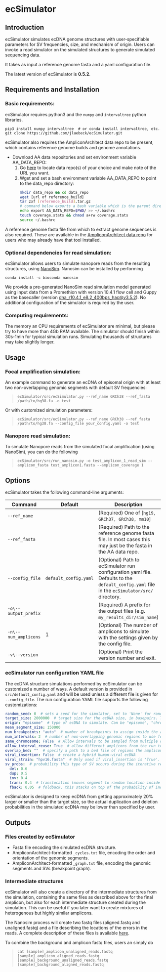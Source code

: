 # ecSimulator

## Introduction
ecSimulator simulates ecDNA genome structures with user-specifiable parameters for SV frequencies, size, and mechanism
of origin. Users can invoke a read simulator on the simulated structures to generate simulated sequencing data.

It takes as input a reference genome fasta and a yaml configuration file.

The latest version of ecSimulator is **0.5.2**.

## Requirements and Installation
### Basic requirements:
ecSimulator requires python3 and the `numpy` and `intervaltree` python libraries.

```shell
pip3 install numpy intervaltree  # or conda install intervaltree, etc.
git clone https://github.com/jluebeck/ecSimulator.git
```

ecSimulator also requires the AmpliconArchitect data repo to be present, which contains reference genome builds and genome annotations. 

- Download AA data repositories and set environment variable AA_DATA_REPO:
  1. Go [here](https://datasets.genepattern.org/?prefix=data/module_support_files/AmpliconArchitect/) to locate data repo(s) of your choice and make note of the URL you want.
  2. Wget and set a bash environment variable AA_DATA_REPO to point to the data_repo directory:
      ```bash
      mkdir data_repo && cd data_repo
      wget [url of reference_build]
      tar zxf [reference_build].tar.gz
      # command below exports a bash variable which is the parent directory of the individual data repos
      echo export AA_DATA_REPO=$PWD/ >> ~/.bashrc 
      touch coverage.stats && chmod a+rw coverage.stats
      source ~/.bashrc
      ```

A reference genome fasta file from which to extract genome sequences is also required.
These are available in the [AmpliconArchitect data repo](https://datasets.genepattern.org/?prefix=data/module_support_files/AmpliconArchitect/) for users who may already have that tool installed.

### Optional dependencies for read simulation:

ecSimulator allows users to simulate nanopore reads from the resulting structures, using [NanoSim](https://github.com/bcgsc/NanoSim).
Nanosim can be installed by performing
```shell
conda install -c bioconda nanosim
```

We provide a pre-generated NanoSim read simulation model generated using input data from a Promethion with version 10.4.1 flow cell and Guppy as the basecaller (version dna_r10.4.1_e8.2_400bps_hac@v3.5.2).
No additional configuration of the simulator is required by the user.

### Computing requirements:
The memory an CPU requirements of ecSimulator are minimal, but please try to have more than 4Gb RAM available. The simulator should finish within 30s-1min for typical simulation runs.
Simulating thousands of structures may take slightly longer.

## Usage
### Focal amplification simulation:
An example command to generate an ecDNA of episomal origin with at least two non-overlapping genomic segments
with default SV frequencies:
>`ecSimulator/src/ecSimulator.py --ref_name GRCh38 --ref_fasta /path/to/hg38.fa -o test`

Or with customized simulation parameters:
>`ecSimulator/src/ecSimulator.py --ref_name GRCh38 --ref_fasta /path/to/hg38.fa --config_file your_config.yaml -o test`

### Nanopore read simulation:

To simulate Nanopore reads from the simulated focal amplification (using NanoSim), you can do the following
>`ecSimulator/src/run_nanosim.py -o test_amplicon_1_read_sim --amplicon_fasta test_amplicon1.fasta --amplicon_coverage 1`

## Options
ecSimulator takes the following command-line arguments:

| Command              | Default               | Description                                                                                                                                 |
|----------------------|-----------------------|---------------------------------------------------------------------------------------------------------------------------------------------|
| `--ref_name`         |                       | (Required) One of [`hg19, GRCh37, GRCh38, mm10`]                                                                                            | 
| `--ref_fasta`        |                       | (Required) Path to the reference genome fasta file. In most cases this may just be the fasta in the AA data repo.                           |
| `--config_file`      | `default_config.yaml` | (Optional) Path to ecSimulator run configuration yaml file. Defaults to the `default_config.yaml` file in the `ecSimulator/src/` directory. |
| `-o\--output_prefix` |                       | (Required) A prefix for the output files (e.g. `my_results_dir/sim_name`)                                                                   |
| `-n\--num_amplicons` | 1                     | (Optional) The number of amplicons to simulate with the settings given by the config file.                                                  |
| `-v\--version`       |                       | (Optional) Print the version number and exit.                                                                                               |

   
### ecSimulator run configuration YAML file
The ecDNA structure simulations performed by ecSimulator can be customized a number of ways. A default version is provided in 
`src/default_config.yaml` and will be used unless a different file is given for `--config_file`. The run configuration YAML file supports the following customizations:

```yaml
random_seed: 0  # sets a seed for the simulator, set to 'None' for random seed.
target_size: 2000000  # target size for the ecDNA size, in basepairs. Target size is approximate due to duplications and deletions.
origin: "episome"  # type of ecDNA to simulate. Can be "episome", "chromothripsis", or "tst".
mean_segment_size: 150000
num_breakpoints: "auto"  # number of breakpoints to assign inside the amplicon (approximate). 
num_intervals: 2  # number of non-overlapping genomic regions to use for the amplicon. Breakpoints will be assigned within these larger intervals. Recommend setting to "auto" if origin is not "episome".
same_chromosome: False  # Allow intervals to be sampled from multiple different chromosomes (if num_intervals > 1).
allow_interval_reuse: True  # allow different amplicons from the run to re-use some of the same genomic coordinates.
overlap_bed: ""  # specify a path to a bed file of regions the amplicon must overlap.
viral_insertion: False  # create a hybrid human-viral ecDNA
viral_strain: "hpv16.fasta"  # Only used if viral_insertion is 'True'. Specify the name of the viral strain to be used from the oncoviruses directory.
sv_probs:  # probability this type of SV occurs during the iterative rearrangement process.
  del: 0.6
  dup: 0.5
  inv: 0.4
  trans: 0.4  # translocation (moves segment to random location inside amplicon)
  fback: 0.05  # foldback, this stacks on top of the probability of independently getting both a dup and inv at the same time.

```

ecSimulator is designed to keep ecDNA from getting approximately 20% larger or smaller than the target size, so the actual duplication and deletion probabilities in the simulated ecDNA may be lower than specified by user. 

## Outputs

### Files created by ecSimulator
* Fasta file encoding the simulated ecDNA structure.
* AmpliconArchitect-formatted `_cycles.txt` file, encoding the order and orientation of the genomic segments.
* AmpliconArchitect-formatted `_graph.txt` file, encoding the genomic segments and SVs (breakpoint graph).

### Intermediate structures
ecSimulator will also create a directory of the intermediate structures from the simulation, containing the same files as described above for the final amplicon, but also for each intermediate structure created during the simulation.
This can be useful if you later want to create mixtures of heterogenous but highly similar amplicons.

The Nanosim process will create two fastq files (aligned.fastq and unaligned.fastq) and a file describing the locations of the errors in the reads. A complete description of these files is available [here](https://github.com/bcgsc/NanoSim#2-simulation-stage-1).

To combine the background and amplicon fastq files, users an simply do
>`cat [sample]_amplicon_unaligned_reads.fastq [sample]_amplicon_aligned_reads.fastq
[sample]_background_unaligned_reads.fastq [sample]_background_aligned_reads.fastq`
